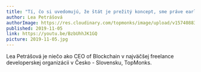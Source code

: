 ```yaml
---
title: "Tí, čo si uvedomujú, že štát je prežitý koncept, sme práve early adopters."
author: Lea Petrášová
authorImage: https://res.cloudinary.com/topmonks/image/upload/v1574088319/avatar/lea-petrasova.jpg
published: 2019-11-05
link: https://youtu.be/BzbUhhJK1GQ
picture: 2019-11-05.jpg
---
```


Lea Petrášová je niečo ako CEO of Blockchain v najväčšej freelance developerskej organizácii v Česko - Slovensku, TopMonks. 
